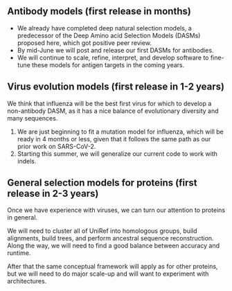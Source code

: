 ## Antibody models (first release in months)

- We already have completed deep natural selection models, a predecessor of the Deep Amino acid Selection Models (DASMs) proposed here, which got positive peer review.
- By mid-June we will post and release our first DASMs for antibodies.
- We will continue to scale, refine, interpret, and develop software to fine-tune these models for antigen targets in the coming years.

## Virus evolution models (first release in 1-2 years)

We think that influenza will be the best first virus for which to develop a non-antibody DASM, as it has a nice balance of evolutionary diversity and many sequences.

1. We are just beginning to fit a mutation model for influenza, which will be ready in 4 months or less, given that it follows the same path as our prior work on SARS-CoV-2.
2. Starting this summer, we will generalize our current code to work with indels.

## General selection models for proteins (first release in 2-3 years)

Once we have experience with viruses, we can turn our attention to proteins in general.

We will need to cluster all of UniRef into homologous groups, build alignments, build trees, and perform ancestral sequence reconstruction.  Along the way, we will need to find a good balance between accuracy and runtime.

After that the same conceptual framework will apply as for other proteins, but we will need to do major scale-up and will want to experiment with architectures.